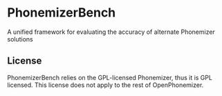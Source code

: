 # PhonemizerBench

A unified framework for evaluating the accuracy of alternate Phonemizer solutions

## License

PhonemizerBench relies on the GPL-licensed Phonemizer, thus it is GPL licensed. This license does not apply to the rest of OpenPhonemizer.